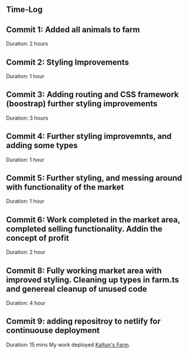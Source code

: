 ## Time-Log

## Commit 1: Added all animals to farm

Duration: 2 hours

## Commit 2: Styling Improvements

Duration: 1 hour

## Commit 3: Adding routing and CSS framework (boostrap) further styling improvements

Duration: 3 hours

## Commit 4: Further styling improvemnts, and adding some types

Duration: 1 hour

## Commit 5: Further styling, and messing around with functionality of the market

Duration: 1 hour

## Commit 6: Work completed in the market area, completed selling functionality. Addin the concept of profit

Duration: 2 hour

## Commit 8: Fully working market area with improved styling. Cleaning up types in farm.ts and genereal cleanup of unused code

Duration: 4 hour

## Commit 9: adding repositroy to netlify for continuouse deployment

Duration: 15 mins
My work deployed [Kaltun's Farm](https://wizardly-mahavira-3f0042.netlify.com/).

